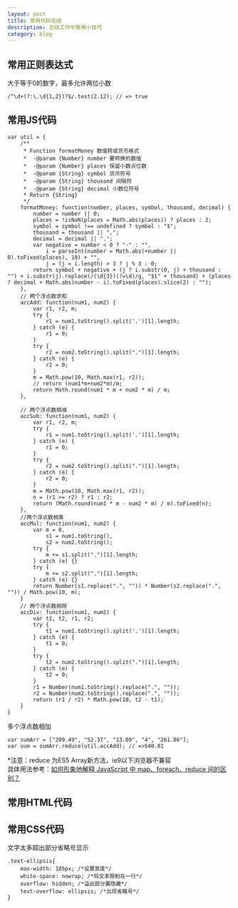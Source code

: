 ```yaml
---
layout: post
title: 常用代码总结
description: 总结工作中常用小技巧
category: blog
---
```


## 常用正则表达式

大于等于0的数字，最多允许两位小数

    /^\d+(?:\.\d{1,2})?$/.test(2.12); // => true

## 常用JS代码
    var util = {
        /**
         * Function formatMoney 数值转或货币格式
         *  -@param {Number} number 要转换的数值
         *  -@param {Number} places 保留小数点位数
         *  -@param {String} symbol 货币符号
         *  -@param {String} thousand 间隔符
         *  -@param {String} decimal 小数位符号
         * Return {String}
         */
        formatMoney: function(number, places, symbol, thousand, decimal) {
            number = number || 0;
            places = !isNaN(places = Math.abs(places)) ? places : 2;
            symbol = symbol !== undefined ? symbol : "$";
            thousand = thousand || ",";
            decimal = decimal || ".";
            var negative = number < 0 ? "-" : "",
                i = parseInt(number = Math.abs(+number || 0).toFixed(places), 10) + "",
                j = (j = i.length) > 3 ? j % 3 : 0;
            return symbol + negative + (j ? i.substr(0, j) + thousand : "") + i.substr(j).replace(/(\d{3})(?=\d)/g, "$1" + thousand) + (places ? decimal + Math.abs(number - i).toFixed(places).slice(2) : "");
        },
        // 两个浮点数求和
        accAdd: function(num1, num2) {
            var r1, r2, m;
            try {
                r1 = num1.toString().split('.')[1].length;
            } catch (e) {
                r1 = 0;
            }
            try {
                r2 = num2.toString().split(".")[1].length;
            } catch (e) {
                r2 = 0;
            }
            m = Math.pow(10, Math.max(r1, r2));
            // return (num1*m+num2*m)/m;
            return Math.round(num1 * m + num2 * m) / m;
        },

        // 两个浮点数相减
        accSub: function(num1, num2) {
            var r1, r2, m;
            try {
                r1 = num1.toString().split('.')[1].length;
            } catch (e) {
                r1 = 0;
            }
            try {
                r2 = num2.toString().split(".")[1].length;
            } catch (e) {
                r2 = 0;
            }
            m = Math.pow(10, Math.max(r1, r2));
            n = (r1 >= r2) ? r1 : r2;
            return (Math.round(num1 * m - num2 * m) / m).toFixed(n);
        },
        //两个浮点数相乘
        accMul: function(num1, num2) {
            var m = 0,
                s1 = num1.toString(),
                s2 = num2.toString();
            try {
                m += s1.split(".")[1].length;
            } catch (e) {}
            try {
                m += s2.split(".")[1].length;
            } catch (e) {}
            return Number(s1.replace(".", "")) * Number(s2.replace(".", "")) / Math.pow(10, m);
        }
        // 两个浮点数相除
        accDiv: function(num1, num2) {
            var t1, t2, r1, r2;
            try {
                t1 = num1.toString().split('.')[1].length;
            } catch (e) {
                t1 = 0;
            }
            try {
                t2 = num2.toString().split(".")[1].length;
            } catch (e) {
                t2 = 0;
            }
            r1 = Number(num1.toString().replace(".", ""));
            r2 = Number(num2.toString().replace(".", ""));
            return (r1 / r2) * Math.pow(10, t2 - t1);
        }
    }

多个浮点数相加

    var sumArr = ["209.49", "52.37", "13.09", "4", "261.86"];
    var sum = sumArr.reduce(util.accAdd); // =>540.81

*注意：reduce 为ES5 Array新方法，ie9以下浏览器不兼容<br>
具体用法参考：<a href="http://www.zhihu.com/question/24927450" target="_blank">如何形象地解释 JavaScript 中 map、foreach、reduce 间的区别？</a>

## 常用HTML代码

## 常用CSS代码

文字太多超出部分省略号显示

    .text-ellipsis{
        max-width: 185px; /*设置宽度*/
        white-space: nowrap; /*将文本限制在一行*/
        overflow: hidden; /*溢出部分要隐藏*/
        text-overflow: ellipsis; /*出现省略号*/
    }
